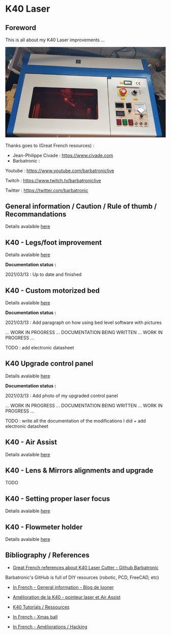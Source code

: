 # K40 Laser

## Foreword

This is all about my K40 Laser improvements ...

![alt text](using-k40-general-info/images/IMG_20210313_115617.jpg)

Thanks goes to (Great French resources) :

* Jean-Philippe Civade : <https://www.civade.com>
* Barbatronic : 

Youtube : <https://www.youtube.com/barbatroniclive>

Twitch : <https://www.twitch.tv/barbatroniclive>

Twitter : <https://twitter.com/barbatronic>

## General information / Caution / Rule of thumb / Recommandations

Details avalaible [here](using-k40-general-info/using-k40-laser-cutter.md)

## K40 - Legs/foot improvement

Details avalaible [here](custom-foot/foot-improvements.md)

__Documentation status :__

2021/03/13 : Up to date and finished

## K40 - Custom motorized bed

Details avalaible [here](motorized-bed/motorized-bed-upgrade.md)

__Documentation status :__

2021/03/13 : Add paragraph on how using bed level software with pictures

... WORK IN PROGRESS ... DOCUMENTATION BEING WRITTEN ... WORK IN PROGRESS ... 

TODO : add electronic datasheet

## K40 Upgrade control panel

Details avalaible [here](control-panel/control-panel-upgrade.md)

__Documentation status :__

2021/03/13 : Add photo of my upgraded control panel

... WORK IN PROGRESS ... DOCUMENTATION BEING WRITTEN ... WORK IN PROGRESS ... 

TODO : write all the documentation of the modifications I did + add electronic datasheet

## K40 - Air Assist

Details avalaible [here](air-assist/air-assist.md)

## K40 - Lens & Mirrors alignments and upgrade

TODO

## K40 - Setting proper laser focus

Details avalaible [here](laser-focus/setting-laser-focus.md)

## K40 - Flowmeter holder

Details avalaible [here](flowmeter/flowmeter-upgrade.md)

## Bibliography / References

* [Great French references about K40 Laser Cutter - Github Barbatronic](https://github.com/nadarbreicq/Barbatronic/tree/master/laser%20k40)

Barbatronic's GitHub is full of DIY resources (robotic, PCD, FreeCAD, etc)

* [In French - General information - Blog de Iooner](https://iooner.io/k40-laser/)

* [Amélioration de la K40 - pointeur laser et Air Assist](https://www.youtube.com/watch?v=AwNY7BHcYXY)

* [K40 Tutorials / Ressources](https://k40.se/)

* [In French - Xmas ball](https://www.youtube.com/watch?v=sS2zOudljEQ)

* [In French - Améliorations / Hacking](https://www.civade.com/post/2020/08/23/D%C3%A9coupe-laser-CO2-K40-Am%C3%A9liorations-/-hacking-de-la-machine)
